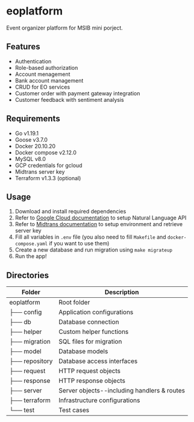 # eoplatform

Event organizer platform for MSIB mini porject.

## Features

- Authentication
- Role-based authorization
- Account menagement
- Bank account management
- CRUD for EO services
- Customer order with payment gateway integration
- Customer feedback with sentiment analysis

## Requirements

- Go v1.19.1
- Goose v3.7.0
- Docker 20.10.20
- Docker compose v2.12.0
- MySQL v8.0
- GCP credentials for gcloud
- Midtrans server key
- Terraform v1.3.3 (optional)

## Usage

1. Download and install required dependencies
2. Refer to [Google Cloud documentation](https://cloud.google.com/natural-language/docs/setup) to setup Natural Language API
3. Refer to [Midtrans documentation](https://api-docs.midtrans.com/) to setup environment and retrieve server key
4. Fill all variables in `.env` file (you also need to fill `Makefile` and `docker-compose.yaml` if you want to use them)
5. Create a new database and run migration using `make migrateup`
6. Run the app!

## Directories

| Folder         | Description                                 |
| -------------- | ------------------------------------------- |
| eoplatform     | Root folder                                 |
| ├── config     | Application configurations                  |
| ├── db         | Database connection                         |
| ├── helper     | Custom helper functions                     |
| ├── migration  | SQL files for migration                     |
| ├── model      | Database models                             |
| ├── repository | Database access interfaces                  |
| ├── request    | HTTP request objects                        |
| ├── response   | HTTP response objects                       |
| ├── server     | Server objects--including handlers & routes |
| ├── terraform  | Infrastructure configurations               |
| └── test       | Test cases                                  |
